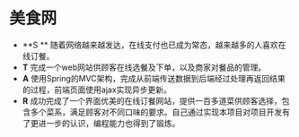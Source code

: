 # 美食网

- **S ** 随着网络越来越发达，在线支付也已成为常态，越来越多的人喜欢在线订餐。
- **T** 完成一个web网站供顾客在线选餐及下单，以及商家对餐品的管理。
- **A** 使用Spring的MVC架构，完成从前端传送数据到后端经过处理再返回结果的过程，前端页面使用ajax实现异步更新。
- **R** 成功完成了一个界面优美的在线订餐网站，提供一百多道菜供顾客选择，包含多个菜系，满足顾客对不同口味的要求。自己通过实现本项目对项目开发有了更进一步的认识，编程能力也得到了锻炼。

